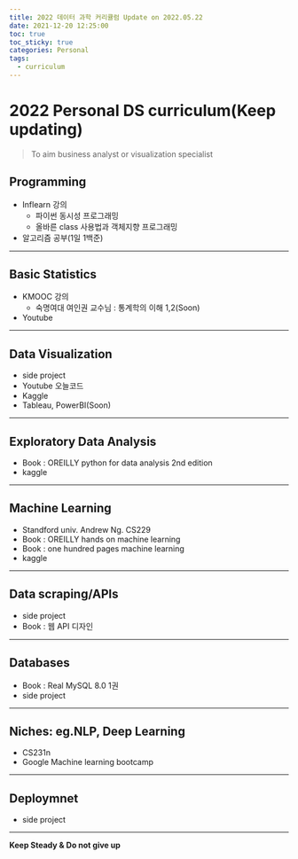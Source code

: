 ```yaml
---
title: 2022 데이터 과학 커리큘럼 Update on 2022.05.22
date: 2021-12-20 12:25:00
toc: true
toc_sticky: true
categories: Personal
tags:
  - curriculum
---
```


# 2022 Personal DS curriculum(Keep updating)
> To aim business analyst or visualization specialist


## Programming
- Inflearn 강의
  - 파이썬 동시성 프로그래밍
  - 올바른 class 사용법과 객체지향 프로그래밍
- 알고리즘 공부(1일 1백준)

***

## Basic Statistics
- KMOOC 강의
  - 숙명여대 여인권 교수님 : 통계학의 이해 1,2(Soon)
- Youtube

***

## Data Visualization
- side project
- Youtube 오늘코드
- Kaggle
- Tableau, PowerBI(Soon)

***

## Exploratory Data Analysis
- Book : OREILLY python for data analysis 2nd edition
- kaggle 

***

## Machine Learning
- Standford univ. Andrew Ng. CS229
- Book : OREILLY hands on machine learning
- Book : one hundred pages machine learning
- kaggle

***

## Data scraping/APIs
- side project
- Book : 웹 API 디자인

***

## Databases
- Book : Real MySQL 8.0 1권
- side project

***

## Niches: eg.NLP, Deep Learning
- CS231n
- Google Machine learning bootcamp

***


## Deploymnet
- side project

***

**Keep Steady & Do not give up**
 